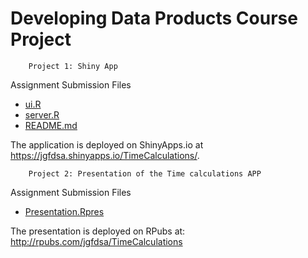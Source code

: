 Developing Data Products Course Project
===================================
        
        Project 1: Shiny App

Assignment Submission Files
- [ui.R](https://github.com/jgfdsa/DDP-project/blob/master/ui.R)
- [server.R](https://github.com/jgfdsa/DDP-project/blob/master/server.R)
- [README.md](https://github.com/jgfdsa/DDP-project/blob/master/README.md)

The application is deployed on ShinyApps.io at https://jgfdsa.shinyapps.io/TimeCalculations/.


        Project 2: Presentation of the Time calculations APP
        
Assignment Submission Files
- [Presentation.Rpres](https://github.com/jgfdsa/DDP-project/blob/master/Presentation.Rpres)

The presentation is deployed on RPubs at: http://rpubs.com/jgfdsa/TimeCalculations